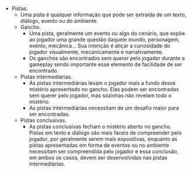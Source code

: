 
* Pistas.
	* Uma pista é qualquer informação que pode ser extraída de um texto, diálogo, evento ou do ambiente.
	* Gancho.
		* Uma pista, geralmente um evento ou algo do cenário, que expõe ao jogador uma grande questão daquele mundo, personagem, evento, mecânica... Sua intenção é atiçar a curiosidade do jogador visualmente, mecanicamente e narrativamente.
		* Os ganchos são encontrados sem querer pelo jogador durante a gameplay sendo importante esse elemento de facilidade de ser encontrado.
	* Pistas intermediárias.
		* As pistas intermediárias levam o jogador mais a fundo desse mistério apresentado no gancho. Elas podem ser encontradas sem querer pelo jogador, mas sozinhas não revelam todo o mistério.
		* As pistas intermediárias necessitam de um desafio maior para ser encontradas.
	* Pistas conclusivas.
		* As pistas conclusivas fecham o mistério aberto no gancho. Pistas em texto e diálogo são mais fáceis de compreender pelo jogador, por geralmente serem mais expositivas, enquanto as pistas apresentadas em forma de eventos ou no ambiente necessitam ser compreendida pelo jogador e essa conclusão, em ambos os casos, devem ser desenvolvidas nas pistas intermediárias.